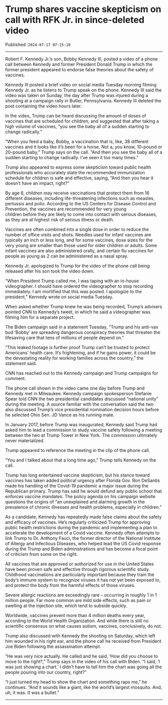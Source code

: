 # Trump shares vaccine skepticism on call with RFK Jr. in since-deleted video

Published :`2024-07-17 07:15:10`

---

Robert F. Kennedy Jr.’s son, Bobby Kennedy III, posted a video of a phone call between Kennedy and former President Donald Trump in which the former president appeared to endorse false theories about the safety of vaccines.

Kennedy III posted a brief video on social media Tuesday morning filming Kennedy Jr. as he listens to Trump speak on the phone. Kennedy III said the video was taken on Sunday, the day after Trump was injured during a shooting at a campaign rally in Butler, Pennsylvania. Kennedy III deleted the post containing the video hours later.

In the video, Trump can be heard discussing the amount of doses of vaccines that are scheduled for children, and suggested that after taking a high volume of vaccines, “you see the baby all of a sudden starting to change radically.”

“When you feed a baby, Bobby, a vaccination that is, like, 38 different vaccines and it looks like it’s been for a horse. Not a, you know, 10-pound or 20-pound baby,” Trump says on the call. “And then you see the baby all of a sudden starting to change radically. I’ve seen it too many times.”

Trump also appeared to express some skepticism toward public health professionals who accurately state the recommended immunization schedule for children is safe and effective, saying, “And then you hear it doesn’t have an impact, right?”

By age 6, children may receive vaccinations that protect them from 16 different diseases, including life-threatening infections such as measles, pertussis and polio. According to the US Centers for Disease Control and Prevention, the vaccines are recommended for very young children before they are likely to come into contact with serious diseases, as they are at highest risk of serious illness or death.

Vaccines are often combined into a single dose in order to reduce the number of office visits and shots. Needles used for infant vaccines are typically an inch or less long, and for some vaccines, dose sizes for the very young are smaller than those used for older children or adults. Some infant vaccines are also administered orally, and certain flu vaccines for people as young as 2 can be administered as a nasal spray.

Kennedy Jr. apologized to Trump for the video of the phone call being released after his son took the video down.

“When President Trump called me, I was taping with an in-house videographer. I should have ordered the videographer to stop recording immediately. I am mortified that this was posted. I apologize to the president,” Kennedy wrote on social media Tuesday.

When asked whether Trump knew he was being recorded, Trump’s advisers pointed CNN to Kennedy’s tweet, in which he said a videographer was filming him for a separate project.

The Biden campaign said in a statement Tuesday, “Trump and his anti-vax bud ‘Bobby’ are spreading dangerous conspiracy theories that threaten the lifesaving care that tens of millions of people depend on.”

“This leaked footage is further proof Trump can’t be trusted to protect Americans’ health care. It’s frightening, and if he gains power, it could be the devastating reality for working families across the country,” the statement said.

CNN has reached out to the Kennedy campaign and Trump campaigns for comment.

The phone call shown in the video came one day before Trump and Kennedy met in Milwaukee. Kennedy campaign spokesperson Stefanie Spear told CNN the two presidential candidates discussed “national unity” during the meeting. A source familiar with the conversation said the two also discussed Trump’s vice presidential nomination decision hours before he selected Ohio Sen. JD Vance as his running mate.

In January 2017, before Trump was inaugurated, Kennedy said Trump had asked him to lead a commission to study vaccine safety following a meeting between the two at Trump Tower in New York. The commission ultimately never materialized.

Trump appeared to reference the meeting in the clip of the phone call.

“You and I talked about that a long time ago,” Trump tells Kennedy on the call.

Trump has long entertained vaccine skepticism, but his stance toward vaccines has taken added political urgency after Florida Gov. Ron DeSantis made his handling of the Covid-19 pandemic a major issue during the Republican primary. Trump has said he would defund any public school that enforces vaccine mandates. The policy agenda on his campaign website questions the origins of “an unexplained and alarming growth in the prevalence of chronic illnesses and health problems, especially in children.”

As a candidate, Kennedy has repeatedly made false claims about the safety and efficacy of vaccines. He’s regularly criticized Trump for approving public health restrictions during the pandemic and implementing a plan to accelerate the development of a Covid vaccine. Kennedy often attempts to link Trump to Dr. Anthony Fauci, the former director of the National Institute of Allergy and Infectious Diseases, who helped lead the US Covid response during the Trump and Biden administrations and has become a focal point of criticism from some on the right.

All vaccines that are approved or authorized for use in the United States have been proven safe and effective through rigorous scientific study. Childhood vaccinations are particularly important because they train the body’s immune system to recognize viruses it has not yet been exposed to, and protect the body from the harmful effects of those viruses.

Severe allergic reactions are exceedingly rare – occurring in roughly 1 in 1 million people. Far more common are mild side effects, such as pain or swelling at the injection site, which tend to subside quickly.

Worldwide, vaccines prevent more than 4 million deaths every year, according to the World Health Organization. And while there is still no scientific consensus on what causes autism, vaccines, conclusively, do not.

Trump also discussed with Kennedy the shooting on Saturday, which left him wounded in his right ear, and the phone call he received from President Joe Biden following the assassination attempt.

“He was very nice actually. He called and he said, ‘How did you choose to move to the right?,” Trump says in the video of his call with Biden. “I said, ‘I was just showing a chart.’ I didn’t have to tell him the chart was going all the people pouring into our country, right?”

“I just turned my head to show the chart and something raps me,” he continues. “And it sounds like a giant, like the world’s largest mosquito. And, uh, it was. It was a bullet.”

---

